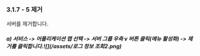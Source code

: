 ### 3.1.7 - 5 제거

서버를 제거합니다.

##### a\) 서비스 -&gt; 어플리케이션 맵 선택 -&gt; 서버 그룹 우측 v 버튼 클릭\(메뉴 활성화\) -&gt; 제거를 클릭합니다.![](/assets/로그 정보 조회2.png)



